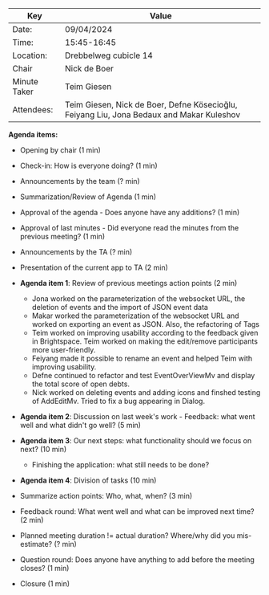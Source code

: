 | Key          | Value                                                                                    |
|--------------|------------------------------------------------------------------------------------------|
| Date:        | 09/04/2024                                                                               |
| Time:        | 15:45-16:45                                                                              |
| Location:    | Drebbelweg cubicle 14                                                                    |
| Chair        | Nick de Boer                                                                             |
| Minute Taker | Teim Giesen                                                                              |
| Attendees:   | Teim Giesen, Nick de Boer, Defne Kösecioğlu, Feiyang Liu, Jona Bedaux and Makar Kuleshov |

**Agenda items:**

- Opening by chair (1 min)

- Check-in: How is everyone doing? (1 min)

- Announcements by the team (? min)

- Summarization/Review of Agenda (1 min)

- Approval of the agenda - Does anyone have any additions? (1 min)
- Approval of last minutes - Did everyone read the minutes from the previous meeting? (1 min)
- Announcements by the TA (? min)
- Presentation of the current app to TA (2 min)
- **Agenda item 1**: Review of previous meetings action points (2 min) 
  - Jona worked on the parameterization of the websocket URL, the deletion of
    events and the import of JSON event data
  - Makar worked the parameterization of the websocket URL
    and worked on exporting an event as JSON. Also, the refactoring of Tags
  - Teim worked on improving usability according to the feedback
    given in Brightspace. Teim worked on making the edit/remove participants more
    user-friendly.
  - Feiyang made it possible to rename an event and helped Teim with improving usability.
  - Defne continued to refactor and test EventOverViewMv and display the
    total score of open debts.
  - Nick worked on deleting events and adding icons and finshed testing
    of AddEditMv. Tried to fix a bug appearing in Dialog.
- **Agenda item 2**: Discussion on last week's work - Feedback: what went well and what didn't go well? (5 min)
- **Agenda item 3**: Our next steps: what functionality should we focus on next? (10 min)
    - Finishing the application: what still needs to be done?
- **Agenda item 4**: Division of tasks (10 min)
- Summarize action points: Who, what, when? (3 min)
- Feedback round: What went well and what can be improved next time? (2 min)
- Planned meeting duration != actual duration? Where/why did you mis-estimate? (? min)
- Question round: Does anyone have anything to add before the meeting closes? (1 min)
- Closure (1 min)
